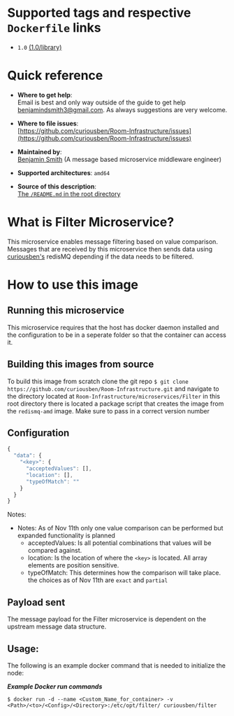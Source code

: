 # Supported tags and respective `Dockerfile` links

 - `1.0` [(1.0/library)](https://github.com/curiousben/Room-Infrastructure/blob/master/microservices/Filter/base/docker/1.0/Dockerfile)

# Quick reference

- **Where to get help**:  
  Email is best and only way outside of the guide to get help [benjamindsmith3@gmail.com](benjamindsmith3@gmail.com). As always suggestions are very welcome.

- **Where to file issues**:  
  [https://github.com/curiousben/Room-Infrastructure/issues](https://github.com/curiousben/Room-Infrastructure/issues)

- **Maintained by**:  
  [Benjamin Smith](https://www.linkedin.com/in/42656e/) (A message based microservice middleware engineer)

- **Supported architectures**: `amd64`

- **Source of this description**:  
  [The `/README.md` in the root directory](https://github.com/curiousben/Room-Infrastructure/blob/master/microservices/Filter/base/docker/1.0/README.md)
  
# What is Filter Microservice?

This microservice enables message filtering based on value comparison. Messages that are received by this microservice then sends data using [curiousben's](https://hub.docker.com/u/curiousben/) redisMQ depending if the data needs to be filtered.

# How to use this image

## Running this microservice

This microservice requires that the host has docker daemon installed and the configuration to be in a seperate folder so that the container can access it.

## Building this images from source

To build this image from scratch clone the git repo `$ git clone https://github.com/curiousben/Room-Infrastructure.git` and navigate to the directory located at `Room-Infrastructure/microservices/Filter` in this root directory there is located a package script that creates the image from the `redismq-amd` image. Make sure to pass in a correct version number

## Configuration

```js
{
  "data": {
    "<key>": {
      "acceptedValues": [],
      "location": [],
      "typeOfMatch": ""
    }
  }
}
```
Notes:

- Notes: As of Nov 11th only one value comparison can be performed but expanded functionality is planned
	- acceptedValues: Is all potential combinations that values will be compared against.
	- location: Is the location of where the `<key>` is located. All array elements are position sensitive.
	- typeOfMatch: This determines how the comparison will take place. the choices as of Nov 11th are `exact` and `partial`

## Payload sent

The message payload for the Filter microservice is dependent on the upstream message data structure.

## Usage:

The following is an example docker command that is needed to initialize the node:

**_Example Docker run commands_**

`$ docker run -d --name <Custom_Name_for_container> -v <Path>/<to>/<Config>/<Directory>:/etc/opt/filter/ curiousben/filter`
